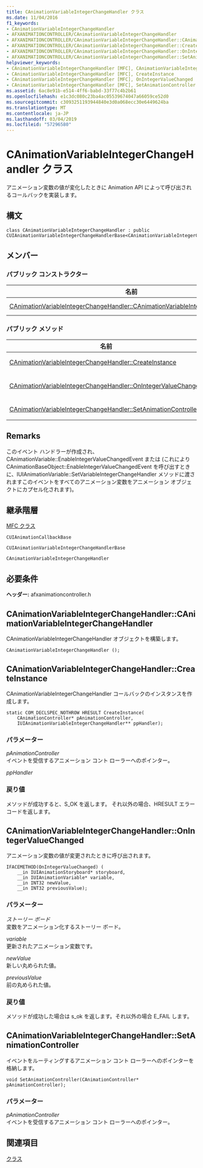 ```yaml
---
title: CAnimationVariableIntegerChangeHandler クラス
ms.date: 11/04/2016
f1_keywords:
- CAnimationVariableIntegerChangeHandler
- AFXANIMATIONCONTROLLER/CAnimationVariableIntegerChangeHandler
- AFXANIMATIONCONTROLLER/CAnimationVariableIntegerChangeHandler::CAnimationVariableIntegerChangeHandler
- AFXANIMATIONCONTROLLER/CAnimationVariableIntegerChangeHandler::CreateInstance
- AFXANIMATIONCONTROLLER/CAnimationVariableIntegerChangeHandler::OnIntegerValueChanged
- AFXANIMATIONCONTROLLER/CAnimationVariableIntegerChangeHandler::SetAnimationController
helpviewer_keywords:
- CAnimationVariableIntegerChangeHandler [MFC], CAnimationVariableIntegerChangeHandler
- CAnimationVariableIntegerChangeHandler [MFC], CreateInstance
- CAnimationVariableIntegerChangeHandler [MFC], OnIntegerValueChanged
- CAnimationVariableIntegerChangeHandler [MFC], SetAnimationController
ms.assetid: 6ac8e91b-e514-4ff6-babd-33f77c4b2b61
ms.openlocfilehash: e1c3dc080c23ba4ac05539674047a66059ce52d0
ms.sourcegitcommit: c3093251193944840e3d0a068ecc30e6449624ba
ms.translationtype: MT
ms.contentlocale: ja-JP
ms.lasthandoff: 03/04/2019
ms.locfileid: "57296580"
---
```

# <a name="canimationvariableintegerchangehandler-class"></a>CAnimationVariableIntegerChangeHandler クラス

アニメーション変数の値が変化したときに Animation API によって呼び出されるコールバックを実装します。

## <a name="syntax"></a>構文

```
class CAnimationVariableIntegerChangeHandler : public CUIAnimationVariableIntegerChangeHandlerBase<CAnimationVariableIntegerChangeHandler>;
```

## <a name="members"></a>メンバー

### <a name="public-constructors"></a>パブリック コンストラクター

|名前|説明|
|----------|-----------------|
|[CAnimationVariableIntegerChangeHandler::CAnimationVariableIntegerChangeHandler](#canimationvariableintegerchangehandler)|`CAnimationVariableIntegerChangeHandler` オブジェクトを構築します。|

### <a name="public-methods"></a>パブリック メソッド

|名前|説明|
|----------|-----------------|
|[CAnimationVariableIntegerChangeHandler::CreateInstance](#createinstance)|インスタンスを作成します`CAnimationVariableIntegerChangeHandler`コールバック。|
|[CAnimationVariableIntegerChangeHandler::OnIntegerValueChanged](#onintegervaluechanged)|アニメーション変数の値が変更されたときに呼び出されます。 ( `CUIAnimationVariableIntegerChangeHandlerBase::OnIntegerValueChanged`をオーバーライドします)。|
|[CAnimationVariableIntegerChangeHandler::SetAnimationController](#setanimationcontroller)|イベントをルーティングするアニメーション コント ローラーへのポインターを格納します。|

## <a name="remarks"></a>Remarks

このイベント ハンドラーが作成され、CAnimationVariable::EnableIntegerValueChangedEvent または (これにより CAnimationBaseObject::EnableIntegerValueChangedEvent を呼び出すときに、IUIAnimationVariable::SetVariableIntegerChangeHandler メソッドに渡されますこのイベントをすべてのアニメーション変数をアニメーション オブジェクトにカプセル化されます)。

## <a name="inheritance-hierarchy"></a>継承階層

[MFC クラス](../../mfc/reference/mfc-classes.md)

`CUIAnimationCallbackBase`

`CUIAnimationVariableIntegerChangeHandlerBase`

`CAnimationVariableIntegerChangeHandler`

## <a name="requirements"></a>必要条件

**ヘッダー:** afxanimationcontroller.h

##  <a name="canimationvariableintegerchangehandler"></a>  CAnimationVariableIntegerChangeHandler::CAnimationVariableIntegerChangeHandler

CAnimationVariableIntegerChangeHandler オブジェクトを構築します。

```
CAnimationVariableIntegerChangeHandler ();
```

##  <a name="createinstance"></a>  CAnimationVariableIntegerChangeHandler::CreateInstance

CAnimationVariableIntegerChangeHandler コールバックのインスタンスを作成します。

```
static COM_DECLSPEC_NOTHROW HRESULT CreateInstance(
    CAnimationController* pAnimationController,
    IUIAnimationVariableIntegerChangeHandler** ppHandler);
```

### <a name="parameters"></a>パラメーター

*pAnimationController*<br/>
イベントを受信するアニメーション コント ローラーへのポインター。

*ppHandler*

### <a name="return-value"></a>戻り値

メソッドが成功すると、S_OK を返します。 それ以外の場合、HRESULT エラー コードを返します。

##  <a name="onintegervaluechanged"></a>  CAnimationVariableIntegerChangeHandler::OnIntegerValueChanged

アニメーション変数の値が変更されたときに呼び出されます。

```
IFACEMETHOD(OnIntegerValueChanged) (
    __in IUIAnimationStoryboard* storyboard,
    __in IUIAnimationVariable* variable,
    __in INT32 newValue,
    __in INT32 previousValue);
```

### <a name="parameters"></a>パラメーター

*ストーリー ボード*<br/>
変数をアニメーション化するストーリー ボード。

*variable*<br/>
更新されたアニメーション変数です。

*newValue*<br/>
新しい丸められた値。

*previousValue*<br/>
前の丸められた値。

### <a name="return-value"></a>戻り値

メソッドが成功した場合は s_ok を返します。それ以外の場合 E_FAIL します。

##  <a name="setanimationcontroller"></a>  CAnimationVariableIntegerChangeHandler::SetAnimationController

イベントをルーティングするアニメーション コント ローラーへのポインターを格納します。

```
void SetAnimationController(CAnimationController* pAnimationController);
```

### <a name="parameters"></a>パラメーター

*pAnimationController*<br/>
イベントを受信するアニメーション コント ローラーへのポインター。

## <a name="see-also"></a>関連項目

[クラス](../../mfc/reference/mfc-classes.md)
